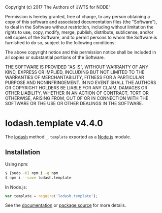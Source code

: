Copyright (c) 2017 The Authors of 'JWTS for NODE'

Permission is hereby granted, free of charge, to any person obtaining a copy of
this software and associated documentation files (the "Software"), to deal in
the Software without restriction, including without limitation the rights to
use, copy, modify, merge, publish, distribute, sublicense, and/or sell copies of
the Software, and to permit persons to whom the Software is furnished to do so,
subject to the following conditions:

The above copyright notice and this permission notice shall be included in all
copies or substantial portions of the Software.

THE SOFTWARE IS PROVIDED "AS IS", WITHOUT WARRANTY OF ANY KIND, EXPRESS OR
IMPLIED, INCLUDING BUT NOT LIMITED TO THE WARRANTIES OF MERCHANTABILITY, FITNESS
FOR A PARTICULAR PURPOSE AND NONINFRINGEMENT. IN NO EVENT SHALL THE AUTHORS OR
COPYRIGHT HOLDERS BE LIABLE FOR ANY CLAIM, DAMAGES OR OTHER LIABILITY, WHETHER
IN AN ACTION OF CONTRACT, TORT OR OTHERWISE, ARISING FROM, OUT OF OR IN
CONNECTION WITH THE SOFTWARE OR THE USE OR OTHER DEALINGS IN THE SOFTWARE.
# lodash.template v4.4.0

The [lodash](https://lodash.com/) method `_.template` exported as a [Node.js](https://nodejs.org/) module.

## Installation

Using npm:
```bash
$ {sudo -H} npm i -g npm
$ npm i --save lodash.template
```

In Node.js:
```js
var template = require('lodash.template');
```

See the [documentation](https://lodash.com/docs#template) or [package source](https://github.com/lodash/lodash/blob/4.4.0-npm-packages/lodash.template) for more details.
